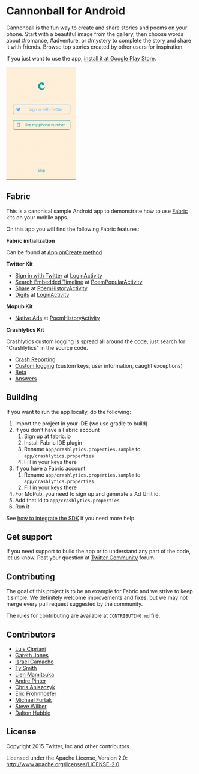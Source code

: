 # Cannonball for Android

Cannonball is the fun way to create and share stories and poems on your phone.
Start with a beautiful image from the gallery, then choose words about #romance, #adventure, or #mystery to complete the story and share it with friends.
Browse top stories created by other users for inspiration.

If you just want to use the app,
[install it at Google Play Store](https://play.google.com/store/apps/details?id=io.fabric.samples.cannonball).

![Cannonball flow](docs/cannonball.gif)

## Fabric

This is a canonical sample Android app to demonstrate how to use [Fabric](https://dev.twitter.com/fabric/overview) kits on your mobile apps.

On this app you will find the following Fabric features:

**Fabric initialization** 

Can be found at [App onCreate method](https://github.com/twitterdev/cannonball-android/blob/master/app/src/main/java/io/fabric/samples/cannonball/App.java)

**Twitter Kit**

* [Sign in with Twitter](https://dev.twitter.com/twitter-kit/android/twitter-login) at [LoginActivity](https://github.com/twitterdev/cannonball-android/blob/master/app/src/main/java/io/fabric/samples/cannonball/activity/LoginActivity.java)
* [Search Embedded Timeline](https://dev.twitter.com/twitter-kit/android/show-timelines) at [PoemPopularActivity](https://github.com/twitterdev/cannonball-android/blob/master/app/src/main/java/io/fabric/samples/cannonball/activity/PoemPopularActivity.java)
* [Share](https://dev.twitter.com/twitter-kit/android/compose) at [PoemHistoryActivity](https://github.com/twitterdev/cannonball-android/blob/master/app/src/main/java/io/fabric/samples/cannonball/activity/PoemHistoryActivity.java)
* [Digits](https://dev.twitter.com/twitter-kit/android/digits) at [LoginActivity](https://github.com/twitterdev/cannonball-android/blob/master/app/src/main/java/io/fabric/samples/cannonball/activity/LoginActivity.java)

**Mopub Kit**

* [Native Ads](https://dev.twitter.com/mopub/android/native) at [PoemHistoryActivity](https://github.com/twitterdev/cannonball-android/blob/master/app/src/main/java/io/fabric/samples/cannonball/activity/PoemHistoryActivity.java)

**Crashlytics Kit**

Crashlytics custom logging is spread all around the code, just search for "Crashlytics" in the source code.

* [Crash Reporting](https://dev.twitter.com/crashlytics/crash-reporting)
* [Custom logging](https://dev.twitter.com/crashlytics/android/enhancing-crash-reports) (custom keys, user information, caught exceptions)
* [Beta](https://dev.twitter.com/crashlytics/beta-distribution)
* [Answers](https://dev.twitter.com/crashlytics/answers)

## Building

If you want to run the app locally, do the following:

1. Import the project in your IDE (we use gradle to build)
2. If you don't have a Fabric account
    1. Sign up at fabric.io
	2. Install Fabric IDE plugin
	3. Rename `app/crashlytics.properties.sample` to `app/crashlytics.properties`
    4. Fill in your keys there
3. If you have a Fabric account
    1. Rename `app/crashlytics.properties.sample` to `app/crashlytics.properties`
    2. Fill in your keys there
4. For MoPub, you need to sign up and generate a Ad Unit id.
5. Add that id to `app/crashlytics.properties`
6. Run it

See [how to integrate the SDK](https://dev.twitter.com/twitter-kit/android/integrate) if you need more help.

## Get support

If you need support to build the app or to understand any part of the code, let us know. Post your question at [Twitter Community](https://twittercommunity.com/c/mobile) forum.

## Contributing

The goal of this project is to be an example for Fabric and we strive to keep it simple. We definitely welcome improvements and fixes, but we may not merge every pull request suggested by the community.

The rules for contributing are available at `CONTRIBUTING.md` file.

## Contributors

* [Luis Cipriani](https://twitter.com/lfcipriani)
* [Gareth Jones](https://twitter.com/gpj)
* [Israel Camacho](https://twitter.com/rallat)
* [Ty Smith](https://twitter.com/tsmith)
* [Lien Mamitsuka](https://twitter.com/lientm)
* [Andre Pinter](https://twitter.com/ndform)
* [Chris Aniszczyk](https://twitter.com/cra)
* [Eric Frohnhoefer](https://twitter.com/ericfrohnhoefer)
* [Michael Furtak](https://twitter.com/MikeFurtak)
* [Steve Wilber](http://twitter.com/stevewilber)
* [Dalton Hubble](https://twitter.com/dghubble)

## License

Copyright 2015 Twitter, Inc and other contributors.

Licensed under the Apache License, Version 2.0: http://www.apache.org/licenses/LICENSE-2.0

